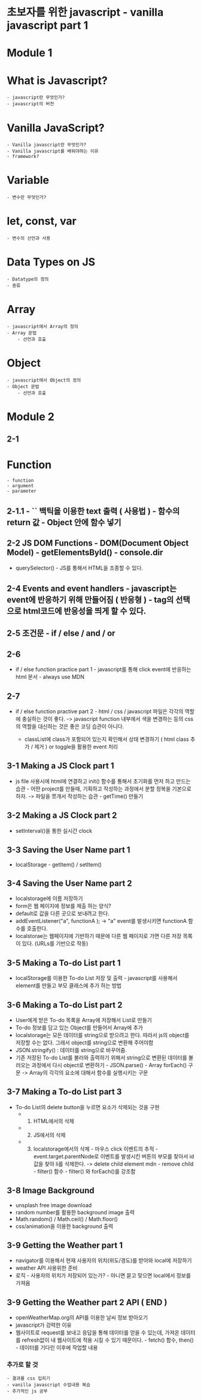 # 초보자를 위한 javascript - vanilla javascript part 1

# Module 1

# What is Javascript?

    - javascript란 무엇인가?
    - javascript의 버전

# Vanilla JavaScript?

    - Vanilla javascript란 무엇인가?
    - Vanilla javascript를 배워야하는 이유
    - framework?

# Variable

    - 변수란 무엇인가?

# let, const, var

    - 변수의 선언과 사용

# Data Types on JS

    - Datatype의 정의
    - 종류

# Array

    - javascript에서 Array의 정의
    - Array 문법
        - 선언과 호출

# Object

    - javascript에서 Object의 정의
    - Object 문법
        - 선언과 호출

# Module 2

## 2-1

# Function

    - function
    - argument
    - parameter

## 2-1.1 - `` 백틱을 이용한 text 출력 ( 사용법 ) - 함수의 return 값 - Object 안에 함수 넣기

## 2-2 JS DOM Functions - DOM(Document Object Model) - getElementsById() - console.dir

- querySelector() - JS를 통해서 HTML을 조종할 수 있다.

## 2-4 Events and event handlers - javascript는 event에 반응하기 위해 만들어짐 ( 반응형 ) - tag의 선택으로 html코드에 반응성을 띄게 할 수 있다.

## 2-5 조건문 - if / else / and / or

## 2-6

- if / else function practice part 1 - javascript를 통해 click event에 반응하는 html 문서 - always use MDN

## 2-7

- if / else function practive part 2 - html / css / javascript 파일은 각각의 역할에 충실하는 것이 좋다.
  -> javascript function 내부에서 색을 변경하는 등의 css의 역할을 대신하는 것은 좋은 코딩 습관이 아니다.

  - classList에 class가 포함되어 있는지 확인해서 상태 변경하기 ( html class 추가 / 제거 )
    or toggle을 활용한 event 처리

## 3-1 Making a JS Clock part 1

- js file 사용시에 html에 연결하고 init() 함수를 통해서 초기화를 먼저 하고 만드는 습관 - 어떤 project를 만들때, 기획하고 작성하는 과정에서 분할 정복을 기본으로 하자. -> 파일을 쪼개서 작성하는 습관 - getTime() 만들기

## 3-2 Making a JS Clock part 2

- setInterval()을 통한 실시간 clock

## 3-3 Saving the User Name part 1

- localStorage - getItem() / setItem()

## 3-4 Saving the User Name part 2

- localstorage에 이름 저장하기
- form은 웹 페이지에 정보를 제출 하는 양식?
- default로 값을 다른 곳으로 보내려고 한다.
- addEventListener("a", functionA ); -> "a" event를 발생시키면 functionA 함수를 호출한다.
- localstorae는 웹페이지에 기반하기 때문에 다른 웹 페이지로 가면 다른 저장 목록이 있다. (URLs를 기반으로 작동)

## 3-5 Making a To-do List part 1

- localStorage를 이용한 To-do List 저장 및 출력 - javascript를 사용해서 element를 만들고 부모 클래스에 추가 하는 방법

## 3-6 Making a To-do List part 2

- User에게 받은 To-do 목록을 Array에 저장해서 List로 만들기
- To-do 정보를 담고 있는 Object를 만들어서 Array에 추가
- localstorage는 모든 데이터를 string으로 받으려고 한다. 따라서 js의 object를 저장할 수는 없다. 그래서 object를 string으로 변환해 주어야함
- JSON.stringify() : 데이터를 string으로 바꾸어줌.
- 기존 저장된 To-do List를 불러와 출력하기 위해서 string으로 변환된 데이터를 불러오는 과정에서 다시 object로 변환하기 - JSON.parse() - Array forEach() 구문 -> Array의 각각의 요소에 대해서 함수를 실행시키는 구문

## 3-7 Making a To-do List part 3

- To-do List의 delete button을 누르면 요소가 삭제되는 것을 구현
  - 1. HTML에서의 삭제
  - 2. JS에서의 삭제
  - 3. localstorage에서의 삭제 - 마우스 click 이벤트의 추적 - event.target.parentNode로 이벤트를 발생시킨 버튼의 부모를 찾아서 id 값을 찾아 li를 삭제한다. -> delete child element mdn - remove child - filter() 함수 - filter() 와 forEach()를 강조함

## 3-8 Image Background

- unsplash free image download
- random number를 활용한 background image 출력
- Math.random() / Math.ceil() / Math.floor()
- css/animation을 이용한 background 출력

## 3-9 Getting the Weather part 1

- navigator를 이용해서 현재 사용자의 위치(위도/경도)를 받아와 local에 저장하기
- weather API 사용위한 준비
- 로직 - 사용자의 위치가 저장되어 있는가? - 아니면 묻고 맞으면 local에서 정보를 가져옴

## 3-9 Getting the Weather part 2 API ( END )

- openWeatherMap.org의 API를 이용한 날씨 정보 받아오기
- javascript가 강력한 이유
- 웹사이트로 request를 보내고 응답을 통해 데이터를 얻을 수 있는데, 가져온 데이터를 refresh없이 내 웹사이트에 적용 시킬 수 있기 때문이다. - fetch() 함수, then() - 데이터를 기다린 이후에 작업할 내용

### 추가로 할 것

    - 결과물 css 입히기
    - vanilla javascript 수업내용 복습
    - 추가적인 js 공부
